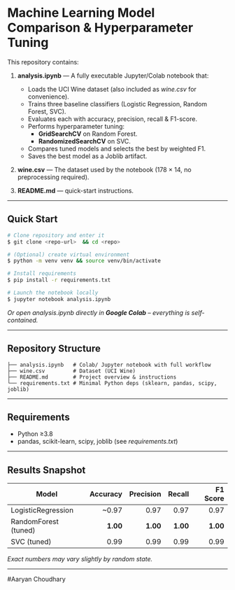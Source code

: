 # Machine Learning Model Comparison & Hyperparameter Tuning

This repository contains:

1. **analysis.ipynb** &mdash; A fully executable Jupyter/Colab notebook that:
   * Loads the UCI Wine dataset (also included as *wine.csv* for convenience).
   * Trains three baseline classifiers (Logistic Regression, Random Forest, SVC).
   * Evaluates each with accuracy, precision, recall & F1-score.
   * Performs hyperparameter tuning:
       * **GridSearchCV** on Random Forest.
       * **RandomizedSearchCV** on SVC.
   * Compares tuned models and selects the best by weighted F1.
   * Saves the best model as a Joblib artifact.

2. **wine.csv** &mdash; The dataset used by the notebook (178 × 14, no preprocessing required).

3. **README.md** &mdash; quick-start instructions.

---

## Quick Start

```bash
# Clone repository and enter it
$ git clone <repo-url>  && cd <repo>

# (Optional) create virtual environment
$ python -m venv venv && source venv/bin/activate

# Install requirements
$ pip install -r requirements.txt

# Launch the notebook locally
$ jupyter notebook analysis.ipynb
```

*Or open *analysis.ipynb* directly in **Google Colab** – everything is self-contained.*

---

## Repository Structure

```
├── analysis.ipynb   # Colab/ Jupyter notebook with full workflow
├── wine.csv         # Dataset (UCI Wine)
├── README.md        # Project overview & instructions
└── requirements.txt # Minimal Python deps (sklearn, pandas, scipy, joblib)
```

---

## Requirements

* Python ≥3.8
* pandas, scikit-learn, scipy, joblib (see *requirements.txt*)

---

## Results Snapshot

| Model            | Accuracy | Precision | Recall | F1 Score |
|------------------|---------:|----------:|-------:|---------:|
| LogisticRegression | ~0.97 | 0.97 | 0.97 | 0.97 |
| RandomForest (tuned) | **1.00** | **1.00** | **1.00** | **1.00** |
| SVC (tuned)        | 0.99 | 0.99 | 0.99 | 0.99 |

*Exact numbers may vary slightly by random state.*

---
#Aaryan Choudhary
